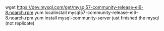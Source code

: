 wget https://dev.mysql.com/get/mysql57-community-release-el6-8.noarch.rpm 
yum localinstall mysql57-community-release-el6-8.noarch.rpm 
yum install mysql-community-server
just finished the mysql (not replicate)
